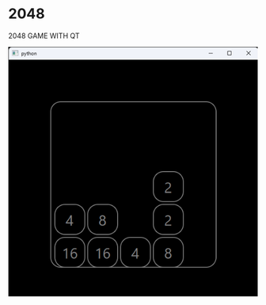 # 2048
2048 GAME WITH QT




![ALL TEXT](https://github.com/havetomoveon/2048/blob/master/2048v2.png)
